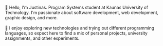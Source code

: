 <!--<img align="right" src="https://github.com/justinnas/justinnas/assets/156369263/f44de068-25b7-465f-95fb-69c6c38b0601" width="250">-->
<!--<img align="right" src=https://github.com/justinnas/justinnas/assets/156369263/a9c2a14c-5146-4e5c-82a8-1398b0d97542  width="250">-->

<br>
🚀 Hello, I'm Justinas. Program Systems student at Kaunas University of Technology. I'm passionate about software development, web development, graphic design, and more.
<br>
<br>
🌠 I enjoy exploring new technologies and trying out different programming languages, so expect here to find a mix of personal projects, university assignments, and other experiments.
<br>
<br>
<br>
<!--🛰️ Learn more about me and my work at <a href="https://t7.lt">t7.lt</a>-->



